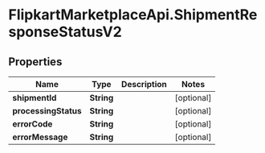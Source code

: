 # FlipkartMarketplaceApi.ShipmentResponseStatusV2

## Properties
Name | Type | Description | Notes
------------ | ------------- | ------------- | -------------
**shipmentId** | **String** |  | [optional] 
**processingStatus** | **String** |  | [optional] 
**errorCode** | **String** |  | [optional] 
**errorMessage** | **String** |  | [optional] 
